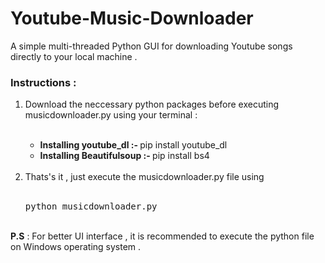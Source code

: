 # Youtube-Music-Downloader
A simple multi-threaded Python GUI for downloading Youtube songs directly to your local machine . 

<h3>Instructions : </h3> 
<ol>
<li>Download the neccessary python packages before executing musicdownloader.py using your terminal  :</li>
<br>
<ul>
<li><b>Installing youtube_dl  :- </b>pip install youtube_dl</li>
<li><b>Installing Beautifulsoup :- </b>pip install bs4</li>
<br>
</ul>
<li>Thats's it , just execute the musicdownloader.py file using </li>
<br>
<pre>python musicdownloader.py </pre>
</ol>
<br>
<b>P.S</b> : For better UI interface , it is recommended to execute the python file on Windows operating system .
